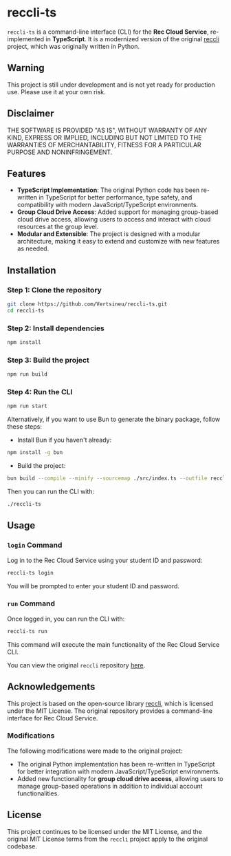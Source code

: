 # reccli-ts

`reccli-ts` is a command-line interface (CLI) for the **Rec Cloud Service**, re-implemented in **TypeScript**. It is a modernized version of the original [reccli](https://github.com/taoky/reccli) project, which was originally written in Python.

## Warning

This project is still under development and is not yet ready for production use. Please use it at your own risk.

## Disclaimer

THE SOFTWARE IS PROVIDED "AS IS", WITHOUT WARRANTY OF ANY KIND, EXPRESS OR IMPLIED, INCLUDING BUT NOT LIMITED TO THE WARRANTIES OF MERCHANTABILITY, FITNESS FOR A PARTICULAR PURPOSE AND NONINFRINGEMENT.

## Features

- **TypeScript Implementation**: The original Python code has been re-written in TypeScript for better performance, type safety, and compatibility with modern JavaScript/TypeScript environments.
- **Group Cloud Drive Access**: Added support for managing group-based cloud drive access, allowing users to access and interact with cloud resources at the group level.
- **Modular and Extensible**: The project is designed with a modular architecture, making it easy to extend and customize with new features as needed.

## Installation

### Step 1: Clone the repository

```bash
git clone https://github.com/Vertsineu/reccli-ts.git
cd reccli-ts
```

### Step 2: Install dependencies

```bash
npm install
```

### Step 3: Build the project

```bash
npm run build
```

### Step 4: Run the CLI

```bash
npm run start
```

Alternatively, if you want to use Bun to generate the binary package, follow these steps:

+ Install Bun if you haven't already:

```bash
npm install -g bun
```

+ Build the project:

```bash
bun build --compile --minify --sourcemap ./src/index.ts --outfile reccli-ts
```

Then you can run the CLI with:

```bash
./reccli-ts
```

## Usage

### `login` Command

Log in to the Rec Cloud Service using your student ID and password:

```bash
reccli-ts login
```

You will be prompted to enter your student ID and password.

### `run` Command

Once logged in, you can run the CLI with:

```bash
reccli-ts run
```

This command will execute the main functionality of the Rec Cloud Service CLI.

You can view the original `reccli` repository [here](https://github.com/taoky/reccli).

## Acknowledgements

This project is based on the open-source library [reccli](https://github.com/taoky/reccli), which is licensed under the MIT License. The original repository provides a command-line interface for Rec Cloud Service.

### Modifications

The following modifications were made to the original project:

- The original Python implementation has been re-written in TypeScript for better integration with modern JavaScript/TypeScript environments.
- Added new functionality for **group cloud drive access**, allowing users to manage group-based operations in addition to individual account functionalities.

## License

This project continues to be licensed under the MIT License, and the original MIT License terms from the `reccli` project apply to the original codebase.
